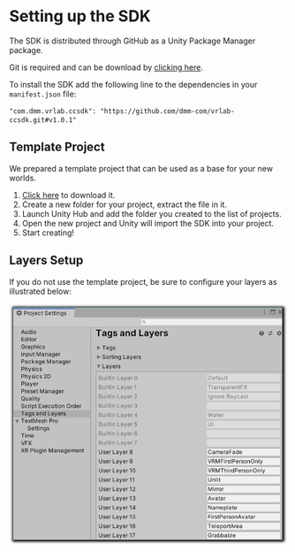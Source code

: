 # Setting up the SDK

The SDK is distributed through GitHub as a Unity Package Manager package.

Git is required and can be download by [clicking here](http://git-scm.com/).

To install the SDK add the following line to the dependencies in your `manifest.json` file:

    "com.dmm.vrlab.ccsdk": "https://github.com/dmm-com/vrlab-ccsdk.git#v1.0.1"

## Template Project

We prepared a template project that can be used as a base for your new worlds.

1. [Click here](../files/vrlab-ccsdk-template.zip) to download it.
2. Create a new folder for your project, extract the file in it.
3. Launch Unity Hub and add the folder you created to the list of projects.
4. Open the new project and Unity will import the SDK into your project.
5. Start creating!

## Layers Setup

If you do not use the template project, be sure to configure your layers as illustrated below:

![Project Layers](../images/setup-layers.png)
